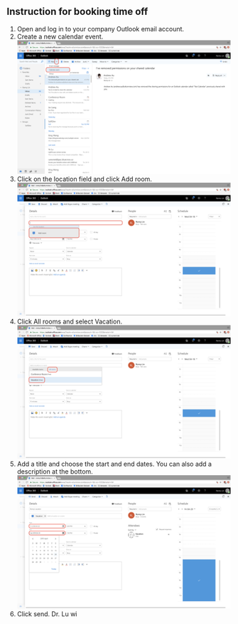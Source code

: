 ## Instruction for booking time off

 1. Open and log in to your company Outlook email account.
 2. Create a new calendar event. ![Calendar Event](img/Step_1_2.png)
 3. Click on the location field and click Add room. ![Add Room](img/Step_2.png)
 4. Click All rooms and select Vacation. ![enter image description here](img/Step_3_2.png)
 5. Add a title and choose the start and end dates. You can also add a description at the bottom. ![enter image description here](img/Step_4_2.png)
 6. Click send. Dr. Lu wi

<!--stackedit_data:
eyJoaXN0b3J5IjpbMTQxNTc5OTY5MywtNDIyNjc0NTU0LDk3MD
Q2Nzg5XX0=
-->